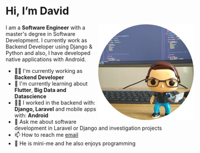 # Hi, I’m David 

<img width=256 align="right" src="https://github.com/davidcasr/davidcasr/blob/master/img/mini-me.png?raw=true" />

I am a **Software Engineer** with a master's degree in Software Development. I currently work as Backend Developer using Django & Python and also, I have developed native applications with Android.

- 👨‍🚀 I'm currently working as **Backend Developer** 
- 🌱 I'm currently learning about **Flutter**, **Big Data and Datascience**
- 👨‍💻 I worked in the backend with: **Django, Laravel** and mobile apps with: **Android**
- 💬 Ask me about software development in Laravel or Django and investigation projects 
- 📫 How to reach me [email](mailto:me@davidcasr.co)
- 🚀 He is mini-me and he also enjoys programming
